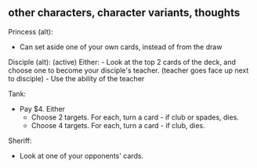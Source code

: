 ## other characters, character variants, thoughts

Princess (alt):
- Can set aside one of your own cards, instead of from the draw

Disciple (alt):
  (active) Either:
    - Look at the top 2 cards of the deck, and choose one to become your disciple's teacher. (teacher goes face up next to disciple)
    - Use the ability of the teacher

Tank:
- Pay $4.  Either
  - Choose 2 targets.  For each, turn a card - if club or spades, dies.
  - Choose 4 targets.  For each, turn a card - if club, dies.

Sheriff:
- Look at one of your opponents' cards.
